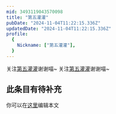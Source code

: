 ```yaml
---
mid: 3493119043570098
title: "第五灌灌"
pubDate: "2024-11-04T11:22:15.336Z"
updatedDate: "2024-11-04T11:22:15.336Z"
profile:
  {
    Nickname: ["第五灌灌"],
  }
---
```


关注[第五灌灌](https://space.bilibili.com/3493119043570098)谢谢喵~ 关注[第五灌灌](https://space.bilibili.com/3493119043570098)谢谢喵~

## 此条目有待补充
你可以在[这里](https://github.com/Yuhanawa/VTuber.ICU/edit/master/src/content/v/第五灌灌/index.md)编辑本文

